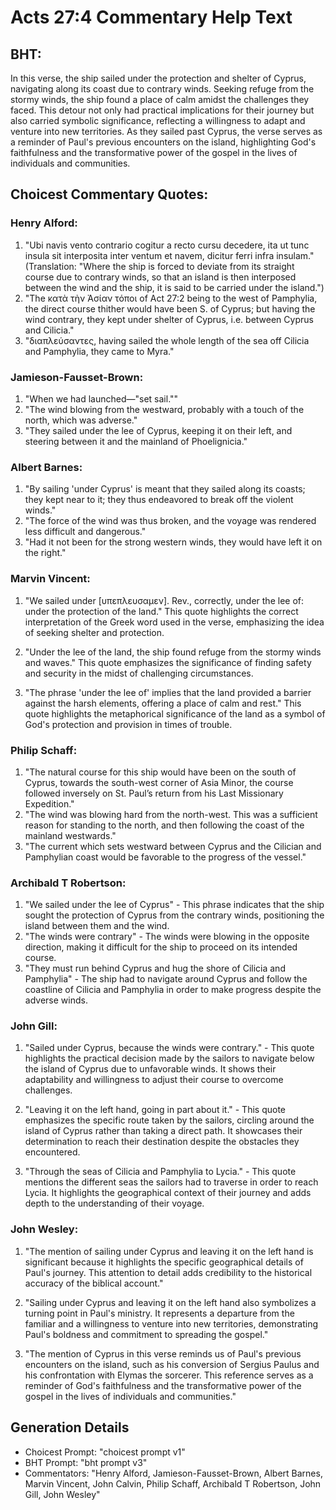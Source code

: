 # Acts 27:4 Commentary Help Text

## BHT:
In this verse, the ship sailed under the protection and shelter of Cyprus, navigating along its coast due to contrary winds. Seeking refuge from the stormy winds, the ship found a place of calm amidst the challenges they faced. This detour not only had practical implications for their journey but also carried symbolic significance, reflecting a willingness to adapt and venture into new territories. As they sailed past Cyprus, the verse serves as a reminder of Paul's previous encounters on the island, highlighting God's faithfulness and the transformative power of the gospel in the lives of individuals and communities.

## Choicest Commentary Quotes:
### Henry Alford:
1. "Ubi navis vento contrario cogitur a recto cursu decedere, ita ut tunc insula sit interposita inter ventum et navem, dicitur ferri infra insulam." (Translation: "Where the ship is forced to deviate from its straight course due to contrary winds, so that an island is then interposed between the wind and the ship, it is said to be carried under the island.")
2. "The κατὰ τὴν Ἀσίαν τόποι of Act 27:2 being to the west of Pamphylia, the direct course thither would have been S. of Cyprus; but having the wind contrary, they kept under shelter of Cyprus, i.e. between Cyprus and Cilicia."
3. "διαπλεύσαντες, having sailed the whole length of the sea off Cilicia and Pamphylia, they came to Myra."


### Jamieson-Fausset-Brown:
1. "When we had launched—"set sail.""
2. "The wind blowing from the westward, probably with a touch of the north, which was adverse."
3. "They sailed under the lee of Cyprus, keeping it on their left, and steering between it and the mainland of Phoelignicia."

### Albert Barnes:
1. "By sailing 'under Cyprus' is meant that they sailed along its coasts; they kept near to it; they thus endeavored to break off the violent winds." 
2. "The force of the wind was thus broken, and the voyage was rendered less difficult and dangerous." 
3. "Had it not been for the strong western winds, they would have left it on the right."

### Marvin Vincent:
1. "We sailed under [υπεπλευσαμεν]. Rev., correctly, under the lee of: under the protection of the land." This quote highlights the correct interpretation of the Greek word used in the verse, emphasizing the idea of seeking shelter and protection.

2. "Under the lee of the land, the ship found refuge from the stormy winds and waves." This quote emphasizes the significance of finding safety and security in the midst of challenging circumstances.

3. "The phrase 'under the lee of' implies that the land provided a barrier against the harsh elements, offering a place of calm and rest." This quote highlights the metaphorical significance of the land as a symbol of God's protection and provision in times of trouble.

### Philip Schaff:
1. "The natural course for this ship would have been on the south of Cyprus, towards the south-west corner of Asia Minor, the course followed inversely on St. Paul’s return from his Last Missionary Expedition." 
2. "The wind was blowing hard from the north-west. This was a sufficient reason for standing to the north, and then following the coast of the mainland westwards."
3. "The current which sets westward between Cyprus and the Cilician and Pamphylian coast would be favorable to the progress of the vessel."

### Archibald T Robertson:
1. "We sailed under the lee of Cyprus" - This phrase indicates that the ship sought the protection of Cyprus from the contrary winds, positioning the island between them and the wind.
2. "The winds were contrary" - The winds were blowing in the opposite direction, making it difficult for the ship to proceed on its intended course.
3. "They must run behind Cyprus and hug the shore of Cilicia and Pamphylia" - The ship had to navigate around Cyprus and follow the coastline of Cilicia and Pamphylia in order to make progress despite the adverse winds.

### John Gill:
1. "Sailed under Cyprus, because the winds were contrary." - This quote highlights the practical decision made by the sailors to navigate below the island of Cyprus due to unfavorable winds. It shows their adaptability and willingness to adjust their course to overcome challenges.

2. "Leaving it on the left hand, going in part about it." - This quote emphasizes the specific route taken by the sailors, circling around the island of Cyprus rather than taking a direct path. It showcases their determination to reach their destination despite the obstacles they encountered.

3. "Through the seas of Cilicia and Pamphylia to Lycia." - This quote mentions the different seas the sailors had to traverse in order to reach Lycia. It highlights the geographical context of their journey and adds depth to the understanding of their voyage.

### John Wesley:
1. "The mention of sailing under Cyprus and leaving it on the left hand is significant because it highlights the specific geographical details of Paul's journey. This attention to detail adds credibility to the historical accuracy of the biblical account."

2. "Sailing under Cyprus and leaving it on the left hand also symbolizes a turning point in Paul's ministry. It represents a departure from the familiar and a willingness to venture into new territories, demonstrating Paul's boldness and commitment to spreading the gospel."

3. "The mention of Cyprus in this verse reminds us of Paul's previous encounters on the island, such as his conversion of Sergius Paulus and his confrontation with Elymas the sorcerer. This reference serves as a reminder of God's faithfulness and the transformative power of the gospel in the lives of individuals and communities."


## Generation Details
- Choicest Prompt: "choicest prompt v1"
- BHT Prompt: "bht prompt v3"
- Commentators: "Henry Alford, Jamieson-Fausset-Brown, Albert Barnes, Marvin Vincent, John Calvin, Philip Schaff, Archibald T Robertson, John Gill, John Wesley"
